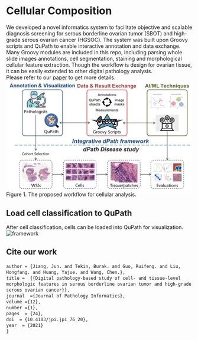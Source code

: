 # Cellular Composition
We developed a novel informatics system to facilitate objective and scalable diagnosis screening for serous borderline ovarian tumor (SBOT) and high-grade serous ovarian cancer (HGSOC). The system was built upon Groovy scripts and QuPath to enable interactive annotation and data exchange. Many Groovy modules are included in this repo, including parsing whole slide images annotations, cell segmentation, staining and morphological cellular feature extraction. Though the workflow is design for ovarian tissue, it can be easily extended to other digital pathology analysis.      
Please refer to our [paper](https://www.sciencedirect.com/science/article/pii/S2153353922001468) to get more details.
![framework](./doc/framework.png)
Figure 1. The proposed workflow for cellular analysis.
## Load cell classification to QuPath
After cell classification, cells can be loaded into QuPath for visualization.
![framework](./doc/cells_animation.gif)
## Cite our work
```
author = {Jiang, Jun. and Tekin, Burak. and Guo, Ruifeng. and Liu, Hongfang. and Huang, Yajue. and Wang, Chen.},
title =  {{Digital pathology-based study of cell- and tissue-level morphologic features in serous borderline ovarian tumor and high-grade serous ovarian cancer}},
journal  ={Journal of Pathology Informatics},
volume ={12},
number ={1},
pages  = {24},
doi  = {10.4103/jpi.jpi_76_20},
year  = {2021}
}
```
